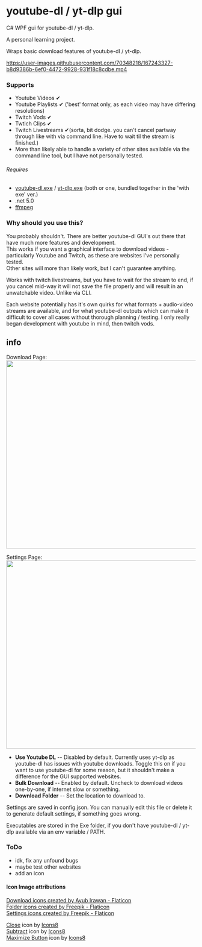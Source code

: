 # youtube-dl / yt-dlp gui 
C# WPF gui for youtube-dl / yt-dlp.

A personal learning project.  

Wraps basic download features of youtube-dl / yt-dlp.

https://user-images.githubusercontent.com/70348218/167243327-b8d9386b-6ef0-4472-9928-931f18c8cdbe.mp4


### Supports
* Youtube Videos ✔
* Youtube Playlists ✔ ('best' format only, as each video may have differing resolutions)
* Twitch Vods ✔
* Twtich Clips ✔
* Twitch Livestreams ✔(sorta, bit dodge. you can't cancel partway through like with via command line. Have to wait til the stream is finished.)
* More than likely able to handle a variety of other sites available via the command line tool, but I have not personally tested.

###### Requires
* [youtube-dl.exe](https://ytdl-org.github.io/youtube-dl/) / [yt-dlp.exe](https://github.com/yt-dlp/yt-dlp) (both or one, bundled together in the 'with exe' ver.)
* .net 5.0
* [ffmpeg](https://ffmpeg.org/download.html)

### Why should you use this?
You probably shouldn't. There are better youtube-dl GUI's out there that have much more features and development.  
This works if you want a graphical interface to download videos - particularly Youtube and Twitch, as these are websites I've personally tested.  
Other sites will more than likely work, but I can't guarantee anything.

Works with twitch livestreams, but you have to wait for the stream to end, if you cancel mid-way it will not save the file properly and will result in an unwatchable video. Unlike via CLI.  

Each website potentially has it's own quirks for what formats + audio-video streams are available, and for what youtube-dl outputs which can make it difficult to cover all cases without thorough planning / testing. I only really began development with youtube in mind, then twitch vods.

## info 
Download Page:  
<img src="https://i.imgur.com/XpvYsyL.png" width="800" height="500"/>   

Settings Page:  
<img src="https://i.imgur.com/UtBhpaG.png" width="800" height="500"/>      

* **Use Youtube DL** -- Disabled by default. Currently uses yt-dlp as youtube-dl has issues with youtube downloads. Toggle this on if you want to use youtube-dl for some reason, but it shouldn't make a difference for the GUI supported websites.
* **Bulk Download** -- Enabled by default. Uncheck to download videos one-by-one, if internet slow or something.
* **Download Folder** -- Set the location to download to. 

Settings are saved in config.json. You can manually edit this file or delete it to generate default settings, if something goes wrong.

Executables are stored in the Exe folder, if you don't have youtube-dl / yt-dlp available via an env variable / PATH.

### ToDo
* idk, fix any unfound bugs
* maybe test other websites
* add an icon


#### Icon Image attributions
<a href="https://www.flaticon.com/free-icons/download" title="download icons">Download icons created by Ayub Irawan - Flaticon</a>  
<a href="https://www.flaticon.com/free-icons/folder" title="folder icons">Folder icons created by Freepik - Flaticon</a>  
<a href="https://www.flaticon.com/free-icons/settings" title="settings icons">Settings icons created by Freepik - Flaticon</a>  

<a target="_blank" href="https://icons8.com/icon/8112/close">Close</a> icon by <a target="_blank" href="https://icons8.com">Icons8</a>  
<a target="_blank" href="https://icons8.com/icon/11152/subtract">Subtract</a> icon by <a target="_blank" href="https://icons8.com">Icons8</a>  
<a target="_blank" href="https://icons8.com/icon/vU8WkCSNnXng/maximize-button">Maximize Button</a> icon by <a target="_blank" href="https://icons8.com">Icons8</a>  

